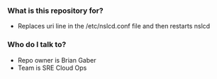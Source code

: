 ### What is this repository for? ###

* Replaces uri line in the /etc/nslcd.conf file and then restarts nslcd

### Who do I talk to? ###

* Repo owner is Brian Gaber
* Team is SRE Cloud Ops